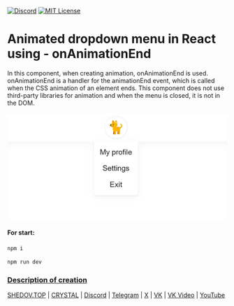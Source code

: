 [![Discord](https://img.shields.io/discord/1006372235172384849?style=for-the-badge&logo=5865F2&logoColor=black&labelColor=black&color=%23f3f3f3
)](https://discord.gg/ENB7RbxVZE)
[![MIT License](https://img.shields.io/badge/license-MIT-blue.svg?style=for-the-badge&logo=5865F2&logoColor=black&labelColor=black&color=%23f3f3f3)](https://github.com/AndrewShedov/animated-dropdown-menu-in-react/blob/main/LICENSE)

# Animated dropdown menu in React using - onAnimationEnd
In this component, when creating animation, onAnimationEnd is used. onAnimationEnd is a handler for the animationEnd event, which is called when the CSS animation of an element ends. This component does not use third-party libraries for animation and when the menu is closed, it is not in the DOM.
<br>
<br>
<a href="https://animated-dropdown-menu-in-react.vercel.app/" target="_blank">
<img src="https://raw.githubusercontent.com/AndrewShedov/animated-dropdown-menu-in-react/refs/heads/main/public/screenshot.webp" width="700" />
</a>
<br>

#### For start:

```bash
npm i
```

```bash
npm run dev
```

### [Description of creation](https://shedov.top/animated-dropdown-menu-in-react-using-onanimationend)

[SHEDOV.TOP](https://shedov.top/) | [CRYSTAL](https://crysty.ru/AndrewShedov) | [Discord](https://discord.gg/ENB7RbxVZE) | [Telegram](https://t.me/ShedovChannel) | [X](https://x.com/AndrewShedov) | [VK](https://vk.com/shedovclub) | [VK Video](https://vkvideo.ru/@shedovclub) | [YouTube](https://www.youtube.com/@AndrewShedov)
